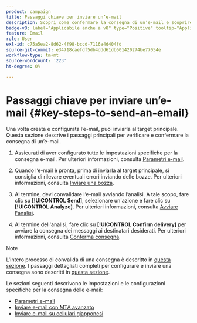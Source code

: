 ```yaml
---
product: campaign
title: Passaggi chiave per inviare un’e-mail
description: Scopri come confermare la consegna di un’e-mail e scoprire le specificità della consegna dei messaggi e-mail
badge-v8: label="Applicabile anche a v8" type="Positive" tooltip="Applicabile anche a Campaign v8"
feature: Email
role: User
exl-id: c75a5ea2-8d62-4f98-bccd-7116a4d404fd
source-git-commit: e34718caefdf5db4ddd61db601420274be77054e
workflow-type: tm+mt
source-wordcount: '223'
ht-degree: 0%

---
```


# Passaggi chiave per inviare un’e-mail {#key-steps-to-send-an-email}

Una volta creata e configurata l’e-mail, puoi inviarla al target principale. Questa sezione descrive i passaggi principali per verificare e confermare la consegna di un’e-mail.

1. Assicurati di aver configurato tutte le impostazioni specifiche per la consegna e-mail. Per ulteriori informazioni, consulta [Parametri e-mail](email-parameters.md).
1. Quando l’e-mail è pronta, prima di inviarla al target principale, si consiglia di rilevare eventuali errori inviando delle bozze. Per ulteriori informazioni, consulta [Inviare una bozza](steps-validating-the-delivery.md#sending-a-proof).

1. Al termine, devi convalidare l’e-mail avviando l’analisi. A tale scopo, fare clic su **[!UICONTROL Send]**, selezionare un&#39;azione e fare clic su **[!UICONTROL Analyze]**. Per ulteriori informazioni, consulta [Avviare l&#39;analisi](steps-validating-the-delivery.md#analyzing-the-delivery).

1. Al termine dell&#39;analisi, fare clic su **[!UICONTROL Confirm delivery]** per avviare la consegna dei messaggi ai destinatari desiderati. Per ulteriori informazioni, consulta [Conferma consegna](steps-sending-the-delivery.md#confirming-delivery).

   <!--Add screenshot with analysis done and Confirm delivery button activated.-->

>[!NOTE]
>
>L&#39;intero processo di convalida di una consegna è descritto in [questa sezione](steps-validating-the-delivery.md). I passaggi dettagliati completi per configurare e inviare una consegna sono descritti in [questa sezione](steps-sending-the-delivery.md).

Le sezioni seguenti descrivono le impostazioni e le configurazioni specifiche per la consegna delle e-mail:
<!--* [Generating the mirror page](generating-mirror-page.md)
* [Email BCC](email-bcc.md)-->
* [Parametri e-mail](email-parameters.md)
* [Inviare e-mail con MTA avanzato](sending-with-enhanced-mta.md)
* [Inviare e-mail su cellulari giapponesi](sending-emails-on-japanese-mobiles.md)
